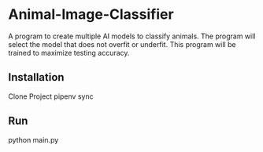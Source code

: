 # Animal-Image-Classifier
A program to create multiple AI models to classify animals. 
The program will select the model that does not overfit or underfit.
This program will be trained to maximize testing accuracy.

## Installation
Clone Project
pipenv sync


## Run
python main.py
